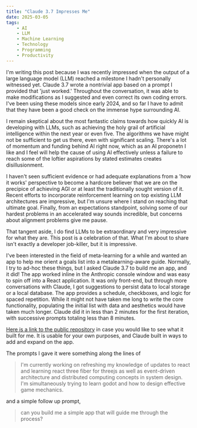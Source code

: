 ```yaml
---
title: "Claude 3.7 Impresses Me"
date: 2025-03-05
tags: 
    - AI
    - LLM
    - Machine Learning
    - Technology
    - Programming
    - Productivity
---
```


I'm writing this post because I was recently impressed when the output of a large language model (LLM) reached a milestone I hadn't personally witnessed yet. Claude 3.7 wrote a nontrivial app based on a prompt I provided that 'just worked.' Throughout the conversation, it was able to make modifications as I suggested and even correct its own coding errors. I've been using these models since early 2024, and so far I have to admit that they have been a good check on the immense hype surrounding AI.

I remain skeptical about the most fantastic claims towards how quickly AI is developing with LLMs, such as achieving the holy grail of artificial intelligence within the next year or even five. The algorithms we have might not be sufficient to get us there, even with significant scaling. There's a lot of momentum and funding behind AI right now, which as an AI proponetn I like and I feel will help the cause of using AI effectively unless a failure to reach some of the loftier aspirations by stated estimates creates disillusionment.

I haven't seen sufficient evidence or had adequate explanations from a 'how it works' perspective to become a hardcore believer that we are on the precipice of achieving AGI or at least the traditionally sought version of it. Recent efforts to incorporate reinforcement learning on top existing LLM architectures are impressive, but I'm unsure where I stand on reaching that ultimate goal. Finally, from an expectations standpoint, solving some of our hardest problems in an accelerated way sounds incredible, but concerns about alignment problems give me pause.

That tangent aside, I do find LLMs to be extraordinary and very impressive for what they are. This post is a celebration of that. What I'm about to share isn't exactly a developer job-killer, but it is impressive.

I've been interested in the field of meta-learning for a while and wanted an app to help me orient a goals list into a metalearning-aware guide. Normally, I try to ad-hoc these things, but I asked Claude 3.7 to build me an app, and it did! The app worked inline in the Anthropic console window and was easy to spin off into a React application. It was only front-end, but through more conversations with Claude, I got suggestions to persist data to local storage or a local database. The app provides a schedule, checkboxes, and logic for spaced repetition. While it might not have taken me long to write the core functionality, populating the initial list with data and aesthetics would have taken much longer. Claude did it in less than 2 minutes for the first iteration, with successive prompts totaling less than 8 minutes.

[Here is a link to the public repository](https://github.com/nsubordin81/learning-helper) in case you would like to see what it built for me. It is usable for your own purposes, and Claude built in ways to add and expand on the app.

The prompts I gave it were something along the lines of 

> I'm currently working on refreshing my knowledge of updates to react and learning react three fiber for threejs as well as event-driven architecture and distributed computing concepts in system design. I'm simultaneously trying to learn godot and how to design effective game mechanics.

and a simple follow up prompt,

> can you build me a simple app that will guide me through the process?
